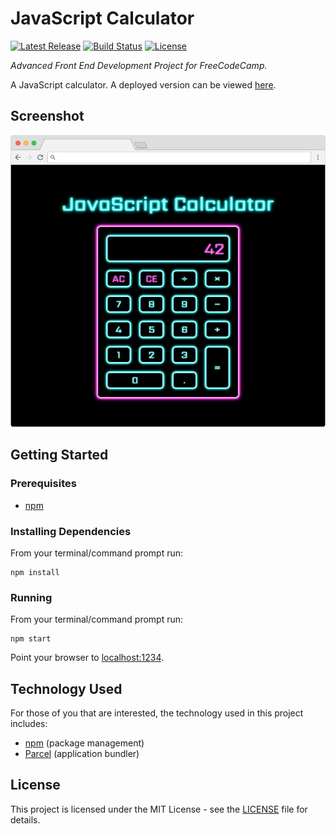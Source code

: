# JavaScript Calculator

[![Latest Release](https://img.shields.io/github/release/vanillaSlice/JavaScriptCalculator.svg)](https://github.com/vanillaSlice/JavaScriptCalculator/releases/latest)
[![Build Status](https://img.shields.io/travis/vanillaSlice/JavaScriptCalculator/master.svg)](https://travis-ci.org/vanillaSlice/JavaScriptCalculator)
[![License](https://img.shields.io/github/license/vanillaSlice/JavaScriptCalculator.svg)](LICENSE)

*Advanced Front End Development Project for FreeCodeCamp.*

A JavaScript calculator. A deployed version can be viewed [here](https://javascriptcalculator.mikelowe.xyz/).

## Screenshot

![Screenshot](/images/screenshot-1.png)

## Getting Started

### Prerequisites

* [npm](https://www.npmjs.com/)

### Installing Dependencies

From your terminal/command prompt run:

```
npm install
```

### Running

From your terminal/command prompt run:

```
npm start
```

Point your browser to [localhost:1234](http://localhost:1234).

## Technology Used

For those of you that are interested, the technology used in this project includes:

* [npm](https://www.npmjs.com/) (package management)
* [Parcel](https://parceljs.org/) (application bundler)

## License

This project is licensed under the MIT License - see the [LICENSE](LICENSE) file for details.
